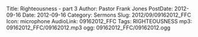 Title: Righteousness - part 3
Author: Pastor Frank Jones
PostDate: 2012-09-16
Date: 2012-09-16
Category: Sermons
Slug: 2012/09/09162012_FFC
Icon: microphone
AudioLink: 09162012_FFC
Tags: RIGHTEOUSNESS
mp3: 09162012_FFC/09162012.mp3
ogg: 09162012_FFC/09162012.ogg
